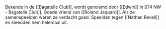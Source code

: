 Bekende in de [[Bagatelle Club]], wordt genoiemd door [[Edwin]] in [[14 NW - Bagatelle Club]].
Goede vriend van [[Roland Jaquard]].
Als ze samenspeelden waren ze verdacht goed.
Speelden tegen [[Nathan Revell]] en kleedden hem helemaal uit.